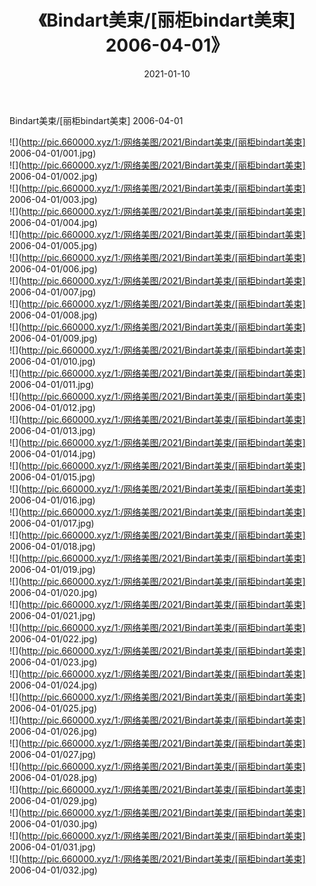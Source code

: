 ﻿---
layout: post
title:  《Bindart美束/[丽柜bindart美束] 2006-04-01》
date:   2021-01-10
img: http://pic.660000.xyz/1:/网络美图/2021/Bindart美束/[丽柜bindart美束] 2006-04-01/000.jpg
categories: [美女, 清纯, 唯美]
---

Bindart美束/[丽柜bindart美束] 2006-04-01

 ![](http://pic.660000.xyz/1:/网络美图/2021/Bindart美束/[丽柜bindart美束] 2006-04-01/001.jpg) <br>![](http://pic.660000.xyz/1:/网络美图/2021/Bindart美束/[丽柜bindart美束] 2006-04-01/002.jpg) <br>![](http://pic.660000.xyz/1:/网络美图/2021/Bindart美束/[丽柜bindart美束] 2006-04-01/003.jpg) <br>![](http://pic.660000.xyz/1:/网络美图/2021/Bindart美束/[丽柜bindart美束] 2006-04-01/004.jpg) <br>![](http://pic.660000.xyz/1:/网络美图/2021/Bindart美束/[丽柜bindart美束] 2006-04-01/005.jpg) <br>![](http://pic.660000.xyz/1:/网络美图/2021/Bindart美束/[丽柜bindart美束] 2006-04-01/006.jpg) <br>![](http://pic.660000.xyz/1:/网络美图/2021/Bindart美束/[丽柜bindart美束] 2006-04-01/007.jpg) <br>![](http://pic.660000.xyz/1:/网络美图/2021/Bindart美束/[丽柜bindart美束] 2006-04-01/008.jpg) <br>![](http://pic.660000.xyz/1:/网络美图/2021/Bindart美束/[丽柜bindart美束] 2006-04-01/009.jpg) <br>![](http://pic.660000.xyz/1:/网络美图/2021/Bindart美束/[丽柜bindart美束] 2006-04-01/010.jpg) <br>![](http://pic.660000.xyz/1:/网络美图/2021/Bindart美束/[丽柜bindart美束] 2006-04-01/011.jpg) <br>![](http://pic.660000.xyz/1:/网络美图/2021/Bindart美束/[丽柜bindart美束] 2006-04-01/012.jpg) <br>![](http://pic.660000.xyz/1:/网络美图/2021/Bindart美束/[丽柜bindart美束] 2006-04-01/013.jpg) <br>![](http://pic.660000.xyz/1:/网络美图/2021/Bindart美束/[丽柜bindart美束] 2006-04-01/014.jpg) <br>![](http://pic.660000.xyz/1:/网络美图/2021/Bindart美束/[丽柜bindart美束] 2006-04-01/015.jpg) <br>![](http://pic.660000.xyz/1:/网络美图/2021/Bindart美束/[丽柜bindart美束] 2006-04-01/016.jpg) <br>![](http://pic.660000.xyz/1:/网络美图/2021/Bindart美束/[丽柜bindart美束] 2006-04-01/017.jpg) <br>![](http://pic.660000.xyz/1:/网络美图/2021/Bindart美束/[丽柜bindart美束] 2006-04-01/018.jpg) <br>![](http://pic.660000.xyz/1:/网络美图/2021/Bindart美束/[丽柜bindart美束] 2006-04-01/019.jpg) <br>![](http://pic.660000.xyz/1:/网络美图/2021/Bindart美束/[丽柜bindart美束] 2006-04-01/020.jpg) <br>![](http://pic.660000.xyz/1:/网络美图/2021/Bindart美束/[丽柜bindart美束] 2006-04-01/021.jpg) <br>![](http://pic.660000.xyz/1:/网络美图/2021/Bindart美束/[丽柜bindart美束] 2006-04-01/022.jpg) <br>![](http://pic.660000.xyz/1:/网络美图/2021/Bindart美束/[丽柜bindart美束] 2006-04-01/023.jpg) <br>![](http://pic.660000.xyz/1:/网络美图/2021/Bindart美束/[丽柜bindart美束] 2006-04-01/024.jpg) <br>![](http://pic.660000.xyz/1:/网络美图/2021/Bindart美束/[丽柜bindart美束] 2006-04-01/025.jpg) <br>![](http://pic.660000.xyz/1:/网络美图/2021/Bindart美束/[丽柜bindart美束] 2006-04-01/026.jpg) <br>![](http://pic.660000.xyz/1:/网络美图/2021/Bindart美束/[丽柜bindart美束] 2006-04-01/027.jpg) <br>![](http://pic.660000.xyz/1:/网络美图/2021/Bindart美束/[丽柜bindart美束] 2006-04-01/028.jpg) <br>![](http://pic.660000.xyz/1:/网络美图/2021/Bindart美束/[丽柜bindart美束] 2006-04-01/029.jpg) <br>![](http://pic.660000.xyz/1:/网络美图/2021/Bindart美束/[丽柜bindart美束] 2006-04-01/030.jpg) <br>![](http://pic.660000.xyz/1:/网络美图/2021/Bindart美束/[丽柜bindart美束] 2006-04-01/031.jpg) <br>![](http://pic.660000.xyz/1:/网络美图/2021/Bindart美束/[丽柜bindart美束] 2006-04-01/032.jpg) <br>